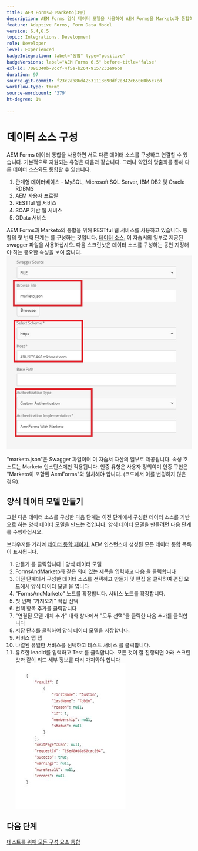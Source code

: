 ```yaml
---
title: AEM Forms과 Marketo(3부)
description: AEM Forms 양식 데이터 모델을 사용하여 AEM Forms을 Marketo과 통합하는 방법에 대한 자습서입니다.
feature: Adaptive Forms, Form Data Model
version: 6.4,6.5
topic: Integrations, Development
role: Developer
level: Experienced
badgeIntegration: label="통합" type="positive"
badgeVersions: label="AEM Forms 6.5" before-title="false"
exl-id: 7096340b-8ccf-4f5e-b264-9157232e96ba
duration: 97
source-git-commit: f23c2ab86d42531113690df2e342c65060b5c7cd
workflow-type: tm+mt
source-wordcount: '379'
ht-degree: 1%

---
```


# 데이터 소스 구성

AEM Forms 데이터 통합을 사용하면 서로 다른 데이터 소스를 구성하고 연결할 수 있습니다. 기본적으로 지원되는 유형은 다음과 같습니다. 그러나 약간의 맞춤화를 통해 다른 데이터 소스와도 통합할 수 있습니다.

1. 관계형 데이터베이스 - MySQL, Microsoft SQL Server, IBM DB2 및 Oracle RDBMS
1. AEM 사용자 프로필
1. RESTful 웹 서비스
1. SOAP 기반 웹 서비스
1. OData 서비스

AEM Forms과 Marketo의 통합을 위해 RESTful 웹 서비스를 사용하고 있습니다. 통합의 첫 번째 단계는 를 구성하는 것입니다. [데이터 소스.](https://helpx.adobe.com/experience-manager/6-4/forms/using/configure-data-sources.html#ConfigureRESTfulwebservices) 이 자습서의 일부로 제공된 swagger 파일을 사용하십시오. 다음 스크린샷은 데이터 소스를 구성하는 동안 지정해야 하는 중요한 속성을 보여 줍니다.
![데이터 소스](assets/datasource.jfif)

&quot;marketo.json&quot;은 Swagger 파일이며 이 자습서 자산의 일부로 제공됩니다.
속성 호스트는 Marketo 인스턴스에만 적용됩니다.
인증 유형은 사용자 정의이며 인증 구현은 &quot;Marketo이 포함된 AemForms&quot;와 일치해야 합니다. (코드에서 이를 변경하지 않은 경우).

## 양식 데이터 모델 만들기

그런 다음 데이터 소스를 구성한 다음 단계는 이전 단계에서 구성한 데이터 소스를 기반으로 하는 양식 데이터 모델을 만드는 것입니다. 양식 데이터 모델을 만들려면 다음 단계를 수행하십시오.

브라우저를 가리켜 [데이터 통합 페이지.](http://localhost:4502/aem/forms.html/content/dam/formsanddocuments-fdm) AEM 인스턴스에 생성된 모든 데이터 통합 목록이 표시됩니다.

1. 만들기 를 클릭합니다 | 양식 데이터 모델
1. FormsAndMarketo와 같은 의미 있는 제목을 입력하고 다음 을 클릭합니다
1. 이전 단계에서 구성한 데이터 소스를 선택하고 만들기 및 편집 을 클릭하여 편집 모드에서 양식 데이터 모델 을 엽니다
1. &quot;FormsAndMarketo&quot; 노드를 확장합니다. 서비스 노드를 확장합니다.
1. 첫 번째 &quot;가져오기&quot; 작업 선택
1. 선택 항목 추가를 클릭합니다
1. &quot;연결된 모델 개체 추가&quot; 대화 상자에서 &quot;모두 선택&quot;을 클릭한 다음 추가를 클릭합니다
1. 저장 단추를 클릭하여 양식 데이터 모델을 저장합니다.
1. 서비스 탭 탭
1. 나열된 유일한 서비스를 선택하고 테스트 서비스 를 클릭합니다.
1. 유효한 leadId를 입력하고 Test 를 클릭합니다. 모든 것이 잘 진행되면 아래 스크린샷과 같이 리드 세부 정보를 다시 가져와야 합니다
   ![testresults](assets/testresults.jfif)

## 다음 단계

[테스트를 위해 모든 구성 요소 통합](./part4.md)
